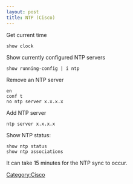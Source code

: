 ```yaml
---
layout: post 
title: NTP (Cisco)
---
```


Get current time

    show clock

Show currently configured NTP servers

    show running-config | i ntp

Remove an NTP server

    en
    conf t
    no ntp server x.x.x.x

Add NTP server

    ntp server x.x.x.x

Show NTP status:

    show ntp status
    show ntp associations

It can take 15 minutes for the NTP sync to occur.

[Category:Cisco](Category:Cisco "wikilink")
